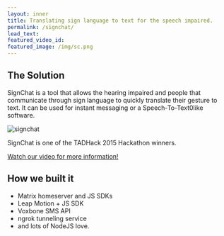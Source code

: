 ```yaml
---
layout: inner
title: Translating sign language to text for the speech impaired.
permalink: /signchat/
lead_text:
featured_video_id:
featured_image: /img/sc.png
---
```


## The Solution

SignChat is a tool that allows the hearing impaired and people that communicate through sign language to quickly translate their gesture to text. It can be used for instant messaging or a Speech-To-Text0like software.

![signchat](/img/signchat.gif)

SignChat is one of the TADHack 2015 Hackathon winners.

[Watch our video for more information!](https://www.youtube.com/watch?v=6ybaaMPUVx0)

## How we built it

*   Matrix homeserver and JS SDKs
*   Leap Motion + JS SDK
*   Voxbone SMS API
*   ngrok tunneling service
*  and lots of NodeJS love.